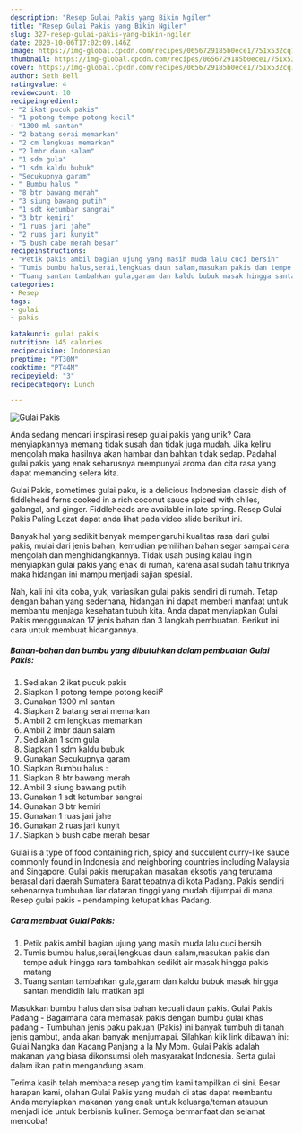```yaml
---
description: "Resep Gulai Pakis yang Bikin Ngiler"
title: "Resep Gulai Pakis yang Bikin Ngiler"
slug: 327-resep-gulai-pakis-yang-bikin-ngiler
date: 2020-10-06T17:02:09.146Z
image: https://img-global.cpcdn.com/recipes/0656729185b0ece1/751x532cq70/gulai-pakis-foto-resep-utama.jpg
thumbnail: https://img-global.cpcdn.com/recipes/0656729185b0ece1/751x532cq70/gulai-pakis-foto-resep-utama.jpg
cover: https://img-global.cpcdn.com/recipes/0656729185b0ece1/751x532cq70/gulai-pakis-foto-resep-utama.jpg
author: Seth Bell
ratingvalue: 4
reviewcount: 10
recipeingredient:
- "2 ikat pucuk pakis"
- "1 potong tempe potong kecil"
- "1300 ml santan"
- "2 batang serai memarkan"
- "2 cm lengkuas memarkan"
- "2 lmbr daun salam"
- "1 sdm gula"
- "1 sdm kaldu bubuk"
- "Secukupnya garam"
- " Bumbu halus "
- "8 btr bawang merah"
- "3 siung bawang putih"
- "1 sdt ketumbar sangrai"
- "3 btr kemiri"
- "1 ruas jari jahe"
- "2 ruas jari kunyit"
- "5 bush cabe merah besar"
recipeinstructions:
- "Petik pakis ambil bagian ujung yang masih muda lalu cuci bersih"
- "Tumis bumbu halus,serai,lengkuas daun salam,masukan pakis dan tempe aduk hingga rara tambahkan sedikit air masak hingga pakis matang"
- "Tuang santan tambahkan gula,garam dan kaldu bubuk masak hingga santan mendidih lalu matikan api"
categories:
- Resep
tags:
- gulai
- pakis

katakunci: gulai pakis 
nutrition: 145 calories
recipecuisine: Indonesian
preptime: "PT30M"
cooktime: "PT44M"
recipeyield: "3"
recipecategory: Lunch

---
```



![Gulai Pakis](https://img-global.cpcdn.com/recipes/0656729185b0ece1/751x532cq70/gulai-pakis-foto-resep-utama.jpg)

Anda sedang mencari inspirasi resep gulai pakis yang unik? Cara menyiapkannya memang tidak susah dan tidak juga mudah. Jika keliru mengolah maka hasilnya akan hambar dan bahkan tidak sedap. Padahal gulai pakis yang enak seharusnya mempunyai aroma dan cita rasa yang dapat memancing selera kita.

Gulai Pakis, sometimes gulai paku, is a delicious Indonesian classic dish of fiddlehead ferns cooked in a rich coconut sauce spiced with chiles, galangal, and ginger. Fiddleheads are available in late spring. Resep Gulai Pakis Paling Lezat dapat anda lihat pada video slide berikut ini.

Banyak hal yang sedikit banyak mempengaruhi kualitas rasa dari gulai pakis, mulai dari jenis bahan, kemudian pemilihan bahan segar sampai cara mengolah dan menghidangkannya. Tidak usah pusing kalau ingin menyiapkan gulai pakis yang enak di rumah, karena asal sudah tahu triknya maka hidangan ini mampu menjadi sajian spesial.


Nah, kali ini kita coba, yuk, variasikan gulai pakis sendiri di rumah. Tetap dengan bahan yang sederhana, hidangan ini dapat memberi manfaat untuk membantu menjaga kesehatan tubuh kita. Anda dapat menyiapkan Gulai Pakis menggunakan 17 jenis bahan dan 3 langkah pembuatan. Berikut ini cara untuk membuat hidangannya.

<!--inarticleads1-->

##### Bahan-bahan dan bumbu yang dibutuhkan dalam pembuatan Gulai Pakis:

1. Sediakan 2 ikat pucuk pakis
1. Siapkan 1 potong tempe potong kecil²
1. Gunakan 1300 ml santan
1. Siapkan 2 batang serai memarkan
1. Ambil 2 cm lengkuas memarkan
1. Ambil 2 lmbr daun salam
1. Sediakan 1 sdm gula
1. Siapkan 1 sdm kaldu bubuk
1. Gunakan Secukupnya garam
1. Siapkan  Bumbu halus :
1. Siapkan 8 btr bawang merah
1. Ambil 3 siung bawang putih
1. Gunakan 1 sdt ketumbar sangrai
1. Gunakan 3 btr kemiri
1. Gunakan 1 ruas jari jahe
1. Gunakan 2 ruas jari kunyit
1. Siapkan 5 bush cabe merah besar


Gulai is a type of food containing rich, spicy and succulent curry-like sauce commonly found in Indonesia and neighboring countries including Malaysia and Singapore. Gulai pakis merupakan masakan eksotis yang terutama berasal dari daerah Sumatera Barat tepatnya di kota Padang. Pakis sendiri sebenarnya tumbuhan liar dataran tinggi yang mudah dijumpai di mana. Resep gulai pakis - pendamping ketupat khas Padang. 

<!--inarticleads2-->

##### Cara membuat Gulai Pakis:

1. Petik pakis ambil bagian ujung yang masih muda lalu cuci bersih
1. Tumis bumbu halus,serai,lengkuas daun salam,masukan pakis dan tempe aduk hingga rara tambahkan sedikit air masak hingga pakis matang
1. Tuang santan tambahkan gula,garam dan kaldu bubuk masak hingga santan mendidih lalu matikan api


Masukkan bumbu halus dan sisa bahan kecuali daun pakis. Gulai Pakis Padang - Bagaimana cara memasak pakis dengan bumbu gulai khas padang - Tumbuhan jenis paku pakuan (Pakis) ini banyak tumbuh di tanah jenis gambut, anda akan banyak menjumapai. Silahkan klik link dibawah ini: Gulai Nangka dan Kacang Panjang a la My Mom. Gulai Pakis adalah makanan yang biasa dikonsumsi oleh masyarakat Indonesia. Serta gulai dalam ikan patin mengandung asam. 

Terima kasih telah membaca resep yang tim kami tampilkan di sini. Besar harapan kami, olahan Gulai Pakis yang mudah di atas dapat membantu Anda menyiapkan makanan yang enak untuk keluarga/teman ataupun menjadi ide untuk berbisnis kuliner. Semoga bermanfaat dan selamat mencoba!
